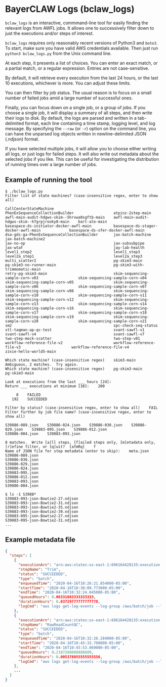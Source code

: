 # BayerCLAW Logs (bclaw_logs)

`bclaw_logs` is an interactive, commmand-line tool for easily finding the relevant logs from AWFL jobs.
It allows one to successively filter down to just the executions and/or steps of interest.

`bclaw_logs` requires only reasonably recent versions of Python3 and `boto3`.
To start, make sure you have valid AWS credentials available.
Then just run `python3 bclaw_logs.py` from the Unix command line.

At each step, it presents a list of choices.
You can enter an exact match, or a partial match, or a regular expression.
Entries are not case-sensitive.

By default, it will retrieve every execution from the last 24 hours, or the last 10 executions, whichever is more.
You can adjust these limits.

You can then filter by job status.
The usual reason is to focus on a small number of failed jobs amid a large number of successful ones.

Finally, you can focus down on a single job, or a group of jobs.
If you choose a single job, it will display a summary of all steps, and then write their logs to disk.
By default, the logs are parsed and written in a tab-delimited format, each line containing a time stamp,
logging level, and log message. By specifying the `--raw` (or `-r`) option on the command line, you can
have the unparsed log objects written in newline-delimited JSON (.ndjson) format.

If you have selected multiple jobs, it will allow you to choose either writing all logs, or just logs for failed steps.
It will also write out metadata about the selected jobs if you like.
This can be useful for investigating the distribution of running times over a large number of jobs.

## Example of running the tool

```
$ ./bclaw_logs.py
Filter list of state machines? (case-insensitive regex, enter to show all)    

CallCenterStateMachine                           PhenExSequenceCollectionBuilder                  atpinz-2step-main                                awfl-main-audit-hdgws-skim--5hrvwa0sgftb-main    awfl-main-audit-hdgws-skim--h7grpjrooky0-main    bart-ale-main                                    
basespace-ds-initiator-docker-awfl-main          basespace-ds-stager-docker-awfl-main             basespace-ds-xfer-docker-awfl-main               dsa-gds-ga-PhenExSequenceCollectionBuilder       jax-batch-machine                                jax-batch-machine2                               
jax-no-op                                        jax-subsubpipe                                   jax-wtaf                                         jay-lab-health                                   level1_step2                                     level1_step3                                     
level2a_step1                                    level2a_step3                                    multi_scatter2                                   pg-skim3-main                                    pg-skim3-no-runner-main                          pg-skim3-with-trimmomatic-main                   
retry-pg-skim3-main                              skim-sequencing-sample-corn-v03                  skim-sequencing-sample-corn-v04                  skim-sequencing-sample-corn-v05                  skim-sequencing-sample-corn-v06                  skim-sequencing-sample-corn-v07                  
skim-sequencing-sample-corn-v08                  skim-sequencing-sample-corn-v10                  skim-sequencing-sample-corn-v11                  skim-sequencing-sample-corn-v12                  skim-sequencing-sample-corn-v13                  skim-sequencing-sample-corn-v14                  
skim-sequencing-sample-corn-v16                  skim-sequencing-sample-corn-v17                  skim-sequencing-sample-corn-v18                  skim-sequencing-sample-corn-v19                  skim-sequencing-sample-corn-v20                  skim-sequencing-sample-corn-v21                  
sm2                                              spc-check-seq-status                             stl-taqman-ap-qc-test                            svant-sawfl-v1                                   svant-sawfl-v4                                   svant-sawfl-v7                                   
two-step-mock-scatter                            two-step-v01                                     workflow-reference-file-v2                       workflow-reference-file-v3                       workflow-reference-file-v4                       zzxie-hello-world5-main                          

Which state machine? (case-insensitive regex)    skim3-main
Ambiguous, 2 matches.  Try again.
Which state machine? (case-insensitive regex)    pg-skim3-main
pg-skim3-main

Look at executions from the last ___ hours [24]:    
Return ___ executions at minimum [10]:    200

     8    FAILED
   192    SUCCEEDED

Filter by status? (case-insensitive regex, enter to show all)    FAIL
Filter further by job file name? (case-insensitive regex, enter to show all)    

S39886-089.json    S39886-024.json    S39886-030.json    S39886-029.json    S39883-095.json    S39886-012.json
S39886-004.json    S39883-093.json

8 matches.  Write [a]ll steps, [f]ailed steps only, [m]etadata only, [r]efine filter, or [q]uit?  [afmRq]    f
Name of JSON file for step metadata (enter to skip):    meta.json
S39886-089.json
S39886-030.json
S39886-029.json
S39886-024.json
S39883-095.json
S39886-012.json
S39883-093.json
S39886-004.json

$ ls -1 S3988*
S39883-093-json-Bowtie2-27.ndjson
S39883-093-json-Bowtie2-31.ndjson
S39883-093-json-Bowtie2-35.ndjson
S39883-093-json-Bowtie2-39.ndjson
S39883-095-json-Bowtie2-27.ndjson
S39883-095-json-Bowtie2-31.ndjson
...
```


## Example metadata file

```json
{
  "steps": [
    {
      "executionArn": "arn:aws:states:us-east-1:696164428135:execution:5acb78da-34ec-9005-bc24-a1e5ed1ff2f0_7ef0737b-b716-33f5-618c-458ca2b32c64",
      "stepName": "Trim",
      "status": "SUCCEEDED",
      "type": "batch",
      "enqueuedTime": "2020-04-16T10:26:21.854000-05:00",
      "startTime": "2020-04-16T10:30:09.773000-05:00",
      "endTime": "2020-04-16T10:32:24.045000-05:00",
      "queuedHours": 0.06331083333333333,
      "durationHours": 0.03729777777777778,
      "logCmd": "aws logs get-log-events --log-group /aws/batch/job --log-stream TrimJobDef-a40f7efd2a99b2e/default/364d93297dde48389c5681778a7a7dec"
    },
    {
      "executionArn": "arn:aws:states:us-east-1:696164428135:execution:5acb78da-34ec-9005-bc24-a1e5ed1ff2f0_7ef0737b-b716-33f5-618c-458ca2b32c64",
      "stepName": "RawReadCountQC",
      "status": "SUCCEEDED",
      "type": "batch",
      "enqueuedTime": "2020-04-16T10:32:26.284000-05:00",
      "startTime": "2020-04-16T10:45:33.708000-05:00",
      "endTime": "2020-04-16T10:45:53.069000-05:00",
      "queuedHours": 0.2187288888888889,
      "durationHours": 0.005378055555555556,
      "logCmd": "aws logs get-log-events --log-group /aws/batch/job --log-stream RawreadcountqcJobDef-a73cff25d39238c/default/ab26baaa073b48579998b30beafe297b"
    },
    ...
  ]
}
```
